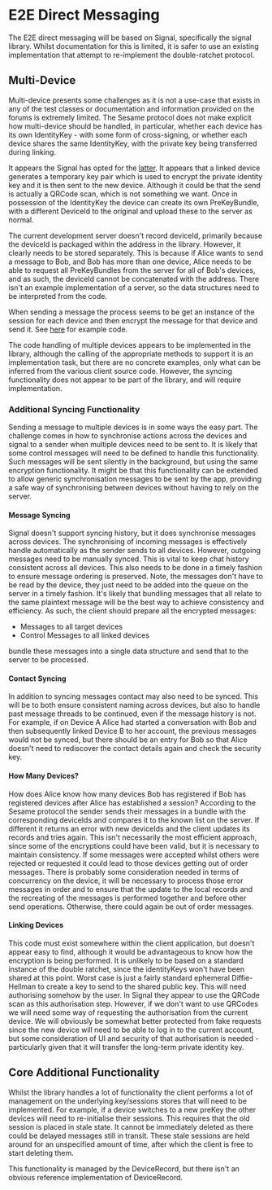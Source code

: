 # E2E Direct Messaging

The E2E direct messaging will be based on Signal, specifically the signal library. Whilst documentation for this is limited, it is safer to use an existing implementation that attempt to re-implement the double-ratchet protocol. 

## Multi-Device
Multi-device presents some challenges as it is not a use-case that exists in any of the test classes or documentation and information provided on the forums is extremely limited. The Sesame protocol does not make explicit how multi-device should be handled, in particular, whether each device has its own IdentityKey - with some form of cross-signing, or whether each device shares the same IdentityKey, with the private key being transferred during linking.

It appears the Signal has opted for the [latter](https://community.signalusers.org/t/should-my-identity-key-be-the-same-across-all-my-devices/1170/9). It appears that a linked device generates a temporary key pair which is used to encrypt the private identity key and it is then sent to the new device. Although it could be that the send is actually a QRCode scan, which is not something we want. Once in possession of the IdentityKey the device can create its own PreKeyBundle, with a different DeviceId to the original and upload these to the server as normal. 

The current development server doesn't record deviceId, primarily because the deviceId is packaged within the address in the library. However, it clearly needs to be stored separately. This is because if Alice wants to send a message to Bob, and Bob has more than one device, Alice needs to be able to request all PreKeyBundles from the server for all of Bob's devices, and as such, the deviceId cannot be concatenated with the address. There isn't an example implementation of a server, so the data structures need to be interpreted from the code.

When sending a message the process seems to be get an instance of the session for each device and then encrypt the message for that device and send it. See [here](https://github.com/signalapp/Signal-Android/blob/7ffdf91ce524ec510884a015424328327043faef/libsignal/service/src/main/java/org/whispersystems/signalservice/api/SignalServiceMessageSender.java#L2182) for example code.

The code handling of multiple devices appears to be implemented in the library, although the calling of the appropriate methods to support it is an implementation task, but there are no concrete examples, only what can be inferred from the various client source code. However, the syncing functionality does not appear to be part of the library, and will require implementation. 

### Additional Syncing Functionality 
Sending a message to multiple devices is in some ways the easy part. The challenge comes in how to synchronise actions across the devices and signal to a sender when multiple devices need to be sent to. It is likely that some control messages will need to be defined to handle this functionality. Such messages will be sent silently in the background, but using the same encryption functionality. It might be that this functionality can be extended to allow generic synchronisation messages to be sent by the app, providing a safe way of synchronising between devices without having to rely on the server.

#### Message Syncing
Signal doesn't support syncing history, but it does synchronise messages across devices. The synchronising of incoming messages is effectively handle automatically as the sender sends to all devices. However, outgoing messages need to be manually synced. This is vital to keep chat history consistent across all devices. This also needs to be done in a timely fashion to ensure message ordering is preserved. Note, the messages don't have to be read by the device, they just need to be added into the queue on the server in a timely fashion. It's likely that bundling messages that all relate to the same plaintext message will be the best way to achieve consistency and efficiency. As such, the client should prepare all the encrypted messages:

* Messages to all target devices
* Control Messages to all linked devices

bundle these messages into a single data structure and send that to the server to be processed.

#### Contact Syncing
In addition to syncing messages contact may also need to be synced. This will be to both ensure consistent naming across devices, but also to handle past message threads to be continued, even if the message history is not. For example, if on Device A Alice had started a conversation with Bob and then subsequently linked Device B to her account, the previous messages would not be synced, but there should be an entry for Bob so that Alice doesn't need to rediscover the contact details again and check the security key.

#### How Many Devices?
How does Alice know how many devices Bob has registered if Bob has registered devices after Alice has established a session? According to the Sesame protocol the sender sends their messages in a bundle with the corresponding deviceIds and compares it to the known list on the server. If different it returns an error with new deviceIds and the client updates its records and tries again. This isn't necessarily the most efficient approach, since some of the encryptions could have been valid, but it is necessary to maintain consistency. If some messages were accepted whilst others were rejected or requested it could lead to those devices getting out of order messages. There is probably some consideration needed in terms of concurrency on the device, it will be necessary to process those error messages in order and to ensure that the update to the local records and the recreating of the messages is performed together and before other send operations. Otherwise, there could again be out of order messages. 

#### Linking Devices
This code must exist somewhere within the client application, but doesn't appear easy to find, although it would be advantageous to know how the encryption is being performed. It is unlikely to be based on a standard instance of the double ratchet, since the identityKeys won't have been shared at this point. Worst case is just a fairly standard ephemeral Diffie-Hellman to create a key to send to the shared public key. This will need authorising somehow by the user. In Signal they appear to use the QRCode scan as this authorisation step. However, if we don't want to use QRCodes we will need some way of requesting the authorisation from the current device. We will obviously be somewhat better protected from fake requests since the new device will need to be able to log in to the current account, but some consideration of UI and security of that authorisation is needed - particularly given that it will transfer the long-term private identity key.

## Core Additional Functionality
Whilst the library handles a lot of functionality the client performs a lot of management on the underlying key/sessions stores that will need to be implemented. For example, if a device switches to a new preKey the other devices will need to re-initialise their sessions. This requires that the old session is placed in stale state. It cannot be immediately deleted as there could be delayed messages still in transit. These stale sessions are held around for an unspecified amount of time, after which the client is free to start deleting them.

This functionality is managed by the DeviceRecord, but there isn't an obvious reference implementation of DeviceRecord.

